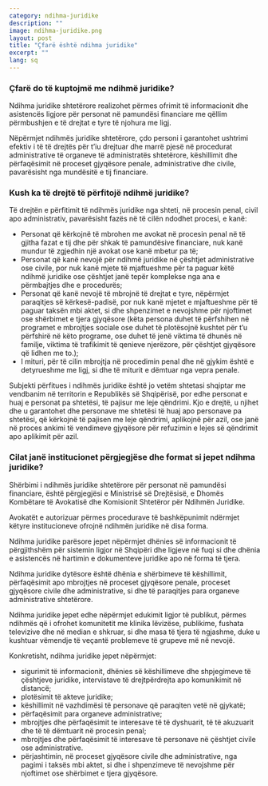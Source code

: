 ```yaml
---
category: ndihma-juridike
description: ""
image: ndihma-juridike.png
layout: post
title: "Çfarë është ndihma juridike"
excerpt: ""
lang: sq
---
```

<script>
var data = { topics: [
  {
    title: "Çfarë do të kuptojmë me ndihmë juridike?",
    text: function(){ return $("#part1").html(); }
  },
  {
    title: "Kush ka të drejtë të përfitojë nga ndihma juridike?",
    text: function(){ return $("#part2").html(); }
  },
  {
    title: "Format e ndihmës juridike",
    text: function(){ return $("#part3").html(); }
  }
]}
</script>

<div id="part1" class="hidden">
<h3>Çfarë do të kuptojmë me ndihmë juridike?</h3>
<p>Ndihma juridike shtetërore realizohet përmes ofrimit të informacionit dhe asistencës ligjore për personat në pamundësi financiare me qëllim përmbushjen e të drejtat e tyre të njohura me ligj. </p>
<p>Nëpërmjet ndihmës juridike shtetërore, çdo personi i garantohet ushtrimi efektiv i të të drejtës për t’iu drejtuar dhe marrë pjesë në procedurat administrative të organeve të administratës shtetërore, këshillimit dhe përfaqësimit në proceset gjyqësore penale, administrative dhe civile, pavarësisht nga mundësitë e tij financiare.</p>
</div>

<div id="part2" class="hidden">
<h3>Kush ka të drejtë të përfitojë ndihmë juridike?</h3>
Të drejtën e përfitimit të ndihmës juridike nga shteti, në procesin penal, civil apo administrativ, pavarësisht fazës në të cilën ndodhet procesi, e kanë:
<ul>
<li>Personat që kërkojnë të mbrohen me avokat në procesin penal në të gjitha fazat e tij dhe për shkak të pamundësive financiare, nuk kanë mundur të zgjedhin një avokat ose kanë mbetur pa të;</li>
<li>Personat që kanë nevojë për ndihmë juridike në çështjet administrative ose civile, por nuk kanë mjete të mjaftueshme për ta paguar këtë ndihmë juridike ose çështjet janë tepër komplekse nga ana e përmbajtjes dhe e procedurës; </li>
<li>Personat që kanë nevojë të mbrojnë të drejtat e tyre, nëpërmjet paraqitjes së kërkesë-padisë, por nuk kanë mjetet e mjaftueshme për të paguar taksën mbi aktet, si dhe shpenzimet e nevojshme për njoftimet ose shërbimet e tjera gjyqësore (këta persona duhet të përfshihen në programet e mbrojtjes sociale ose duhet të plotësojnë kushtet për t’u përfshirë në këto programe, ose duhet të jenë viktima të dhunës në familje, viktima të trafikimit të qenieve njerëzore, për çështjet gjyqësore që lidhen me to.);</li>
<li>I mituri, për të cilin mbrojtja në procedimin penal dhe në gjykim është e detyrueshme me ligj, si dhe të miturit e dëmtuar nga vepra penale.</li>
</ul>
Subjekti përfitues i ndihmës juridike është jo vetëm shtetasi shqiptar me vendbanim në territorin e Republikës së Shqipërisë, por edhe personat e huaj e personat pa shtetësi, të pajisur me leje qëndrimi. Kjo e drejtë, u njihet dhe u garantohet dhe personave me shtetësi të huaj apo personave pa shtetësi, që kërkojnë të pajisen me leje qëndrimi, aplikojnë për azil, ose janë në proces ankimi të vendimeve gjyqësore për refuzimin e lejes së qëndrimit apo aplikimit për azil.
</div>

<div id="part3" class="hidden">
<h3>Cilat janë institucionet përgjegjëse dhe format si jepet ndihma juridike?</h3>
<p>Shërbimi i ndihmës juridike shtetërore për personat në pamundësi financiare, është përgjegjësi e Ministrisë së Drejtësisë, e Dhomës Kombëtare të Avokatisë dhe Komisionit Shtetëror për Ndihmën Juridike. </p>
<p>Avokatët e autorizuar përmes procedurave të bashkëpunimit ndërmjet këtyre institucioneve ofrojnë ndihmën juridike në disa forma.</p>
<p>Ndihma juridike parësore jepet nëpërmjet dhënies së informacionit të përgjithshëm për sistemin ligjor në Shqipëri dhe ligjeve në fuqi si dhe dhënia e asistencës në hartimin e dokumenteve juridike apo në forma të tjera. </p>
<p>Ndihma juridike dytësore është dhënia e shërbimeve të këshillimit, përfaqësimit apo mbrojtjes në proceset gjyqësore penale, proceset gjyqësore civile dhe administrative, si dhe të paraqitjes para organeve administrative shtetërore.</p>
<p>Ndihma juridike jepet edhe nëpërmjet edukimit ligjor të publikut, përmes ndihmës që i ofrohet komunitetit me klinika lëvizëse, publikime, fushata televizive dhe në median e shkruar, si dhe masa të tjera të ngjashme, duke u kushtuar vëmendje të veçantë problemeve të grupeve më në nevojë.</p>
Konkretisht, ndihma juridike jepet nëpërmjet:
<ul>
<li>sigurimit të informacionit, dhënies së këshillimeve dhe shpjegimeve të çështjeve juridike, intervistave të drejtpërdrejta apo komunikimit në distancë;</li>
<li>plotësimit të akteve juridike;</li>
<li>këshillimit në vazhdimësi të personave që paraqiten vetë në gjykatë;</li>
<li>përfaqësimit para organeve administrative;</li>
<li>mbrojtjes dhe përfaqësimit te interesave të të dyshuarit, të të akuzuarit dhe të të dëmtuarit në procesin penal;</li>
<li>mbrojtjes dhe përfaqësimit të interesave të personave në çështjet civile ose administrative.</li>
<li>përjashtimin, në proceset gjyqësore civile dhe administrative, nga pagimi i taksës mbi aktet, si dhe i shpenzimeve të nevojshme për njoftimet ose shërbimet e tjera gjyqësore. </li>
</ul>
</div>
<div class="post-content"></div>
